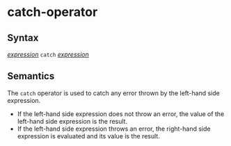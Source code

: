 # catch-operator

## Syntax

[_expression_](expression.md) `catch` [_expression_](expression.md)

## Semantics
The `catch` operator is used to catch any error thrown by the left-hand side expression.

 - If the left-hand side expression does not throw an error, the value of the
   left-hand side expression is the result.
 - If the left-hand side expression throws an error, the right-hand side
   expression is evaluated and its value is the result.

